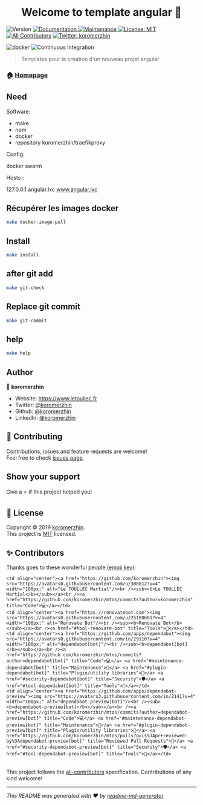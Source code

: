 <h1 align="center">Welcome to template angular 👋</h1>
<p>
  <img alt="Version" src="https://img.shields.io/badge/version-1.0.0-blue.svg?cacheSeconds=2592000" />
  <a href="https://github.com/koromerzhin/template-angular#readme">
    <img alt="Documentation" src="https://img.shields.io/badge/documentation-yes-brightgreen.svg" target="_blank" />
  </a>
  <a href="https://github.com/koromerzhin/template-angular/graphs/commit-activity">
    <img alt="Maintenance" src="https://img.shields.io/badge/Maintained%3F-yes-green.svg" target="_blank" />
  </a>
  <a href="https://github.com/koromerzhin/template-angular/blob/master/LICENSE">
    <img alt="License: MIT" src="https://img.shields.io/badge/License-MIT-yellow.svg" target="_blank" />
  </a> 
  <!-- ALL-CONTRIBUTORS-BADGE: START - Do not remove or modify this section --><a href="#-contributors"><img src="https://img.shields.io/badge/all_contributors-4-orange.svg?style=flat-square" alt="All Contributors" /></a><!-- ALL-CONTRIBUTORS-BADGE: END -->
  <a href="https://twitter.com/koromerzhin">
    <img alt="Twitter: koromerzhin" src="https://img.shields.io/twitter/follow/koromerzhin.svg?style=social" target="_blank" />
  </a>

  ![docker](https://github.com/koromerzhin/template-angular/workflows/docker/badge.svg?branch=develop)
  ![Continuous Integration](https://github.com/koromerzhin/template-angular/workflows/Continuous%20Integration/badge.svg?branch=develop)

</p>

> Templates pour la création d'un nouveau projet angular

### 🏠 [Homepage](https://github.com/koromerzhin/template-angular#readme)

## Need

Software:

* make
* npm
* docker
* repository koromerzhin/traefikproxy

Config: 

docker swarm

Hosts : 

127.0.0.1 angular.lxc www.angular.lxc

## Récupérer les images docker

``` sh
make docker-image-pull
```

## Install

``` sh
make install
```

## after git add

``` sh
make git-check
```

## Replace git commit

``` sh
make git-commit
```

## help

``` sh
make help
```

## Author

👤 **koromerzhin**

* Website: https://www.letoullec.fr
* Twitter: [@koromerzhin](https://twitter.com/koromerzhin)
* Github: [@koromerzhin](https://github.com/koromerzhin)
* LinkedIn: [@koromerzhin](https://linkedin.com/in/koromerzhin)

## 🤝 Contributing

Contributions, issues and feature requests are welcome!<br />Feel free to check [issues page](https://github.com/koromerzhin/template-angular/issues).

## Show your support

Give a ⭐️ if this project helped you!

## 📝 License

Copyright © 2019 [koromerzhin](https://github.com/koromerzhin).<br />
This project is [MIT](https://github.com/koromerzhin/template-angular/blob/master/LICENSE) licensed.

## ✨ Contributors

Thanks goes to these wonderful people ([emoji key](https://allcontributors.org/docs/en/emoji-key)):

<!-- ALL-CONTRIBUTORS-LIST: START - Do not remove or modify this section -->
<!-- prettier-ignore-start -->
<!-- markdownlint-disable -->
<table>
  <tr>

    <td align="center"><a href="https://github.com/koromerzhin"><img src="https://avatars0.githubusercontent.com/u/308012?v=4" width="100px;" alt="Le TOULLEC Martial"/><br /><sub><b>Le TOULLEC Martial</b></sub></a><br /><a href="https://github.com/koromerzhin/mtos/commits?author=koromerzhin" title="Code">💻</a></td>
    <td align="center"><a href="https://renovatebot.com"><img src="https://avatars0.githubusercontent.com/u/25180681?v=4" width="100px;" alt="Renovate Bot"/><br /><sub><b>Renovate Bot</b></sub></a><br /><a href="#tool-renovate-bot" title="Tools">🔧</a></td>
    <td align="center"><a href="https://github.com/apps/dependabot"><img src="https://avatars0.githubusercontent.com/in/29110?v=4" width="100px;" alt="dependabot[bot]"/><br /><sub><b>dependabot[bot]</b></sub></a><br /><a href="https://github.com/koromerzhin/mtos/commits?author=dependabot[bot]" title="Code">💻</a> <a href="#maintenance-dependabot[bot]" title="Maintenance">🚧</a> <a href="#plugin-dependabot[bot]" title="Plugin/utility libraries">🔌</a> <a href="#security-dependabot[bot]" title="Security">🛡️</a> <a href="#tool-dependabot[bot]" title="Tools">🔧</a></td>
    <td align="center"><a href="https://github.com/apps/dependabot-preview"><img src="https://avatars3.githubusercontent.com/in/2141?v=4" width="100px;" alt="dependabot-preview[bot]"/><br /><sub><b>dependabot-preview[bot]</b></sub></a><br /><a href="https://github.com/koromerzhin/mtos/commits?author=dependabot-preview[bot]" title="Code">💻</a> <a href="#maintenance-dependabot-preview[bot]" title="Maintenance">🚧</a> <a href="#plugin-dependabot-preview[bot]" title="Plugin/utility libraries">🔌</a> <a href="https://github.com/koromerzhin/mtos/pulls?q=is%3Apr+reviewed-by%3Adependabot-preview[bot]" title="Reviewed Pull Requests">👀</a> <a href="#security-dependabot-preview[bot]" title="Security">🛡️</a> <a href="#tool-dependabot-preview[bot]" title="Tools">🔧</a></td>

  </tr>
</table>

<!-- markdownlint-enable -->
<!-- prettier-ignore-end -->
<!-- ALL-CONTRIBUTORS-LIST: END -->

This project follows the [all-contributors](https://github.com/all-contributors/all-contributors) specification. Contributions of any kind welcome!

***
_This README was generated with ❤️ by [readme-md-generator](https://github.com/kefranabg/readme-md-generator)_

